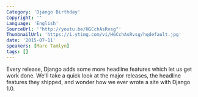 ```yaml
---
Category: 'Django Birthday'
Copyright: ''
Language: 'English'
SourceUrl: '"http://youtu.be/HGCchAsRvsg"'
ThumbnailUrl: 'https://i.ytimg.com/vi/HGCchAsRvsg/hqdefault.jpg'
date: '2015-07-11'
speakers: [Marc Tamlyn]
tags: []
---
```

Every release, Django adds some more headline features which let us get work done. We'll take a quick look at the major releases, the headline features they shipped, and wonder how we ever wrote a site with Django 1.0.